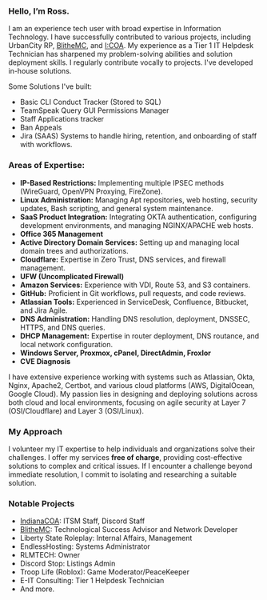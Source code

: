 ### Hello, I’m Ross.

I am an experience tech user with broad expertise in Information Technology. I have successfully contributed to various projects, including UrbanCity RP, [BlitheMC](https://blithemc.co), and [I:COA](https://indianacoa.com/team). My experience as a Tier 1 IT Helpdesk Technician has sharpened my problem-solving abilities and solution deployment skills. I regularly contribute vocally to projects. I've developed in-house solutions.

Some Solutions I've built:
- Basic CLI Conduct Tracker (Stored to SQL)
- TeamSpeak Query GUI Permissions Manager
- Staff Applications tracker
- Ban Appeals
- Jira (SAAS) Systems to handle hiring, retention, and onboarding of staff with workflows.

### Areas of Expertise:

- **IP-Based Restrictions:** Implementing multiple IPSEC methods (WireGuard, OpenVPN Proxying, FireZone).
- **Linux Administration:** Managing Apt repositories, web hosting, security updates, Bash scripting, and general system maintenance.
- **SaaS Product Integration:** Integrating OKTA authentication, configuring development environments, and managing NGINX/APACHE web hosts.
- **Office 365 Management**
- **Active Directory Domain Services:** Setting up and managing local domain trees and authorizations.
- **Cloudflare:** Expertise in Zero Trust, DNS services, and firewall management.
- **UFW (Uncomplicated Firewall)**
- **Amazon Services:** Experience with VDI, Route 53, and S3 containers.
- **GitHub:** Proficient in Git workflows, pull requests, and code reviews.
- **Atlassian Tools:** Experienced in ServiceDesk, Confluence, Bitbucket, and Jira Agile.
- **DNS Administration:** Handling DNS resolution, deployment, DNSSEC, HTTPS, and DNS queries.
- **DHCP Management:** Expertise in router deployment, DNS routance, and local network configuration.
- **Windows Server, Proxmox, cPanel, DirectAdmin, Froxlor**
- **CVE Diagnosis**

I have extensive experience working with systems such as Atlassian, Okta, Nginx, Apache2, Certbot, and various cloud platforms (AWS, DigitalOcean, Google Cloud). My passion lies in designing and deploying solutions across both cloud and local environments, focusing on agile security at Layer 7 (OSI/Cloudflare) and Layer 3 (OSI/Linux).


### My Approach

I volunteer my IT expertise to help individuals and organizations solve their challenges. I offer my services **free of charge**, providing cost-effective solutions to complex and critical issues. If I encounter a challenge beyond immediate resolution, I commit to isolating and researching a suitable solution.


### Notable Projects

- [IndianaCOA](https://indianacoa.com): ITSM Staff, Discord Staff
- [BlitheMC](https://blithemc.co): Technological Success Advisor and Network Developer
- Liberty State Roleplay: Internal Affairs, Management
- EndlessHosting: Systems Administrator
- RLMTECH: Owner
- Discord Stop: Listings Admin
- Troop Life (Roblox): Game Moderator/PeaceKeeper
- E-IT Consulting: Tier 1 Helpdesk Technician
- And more.
